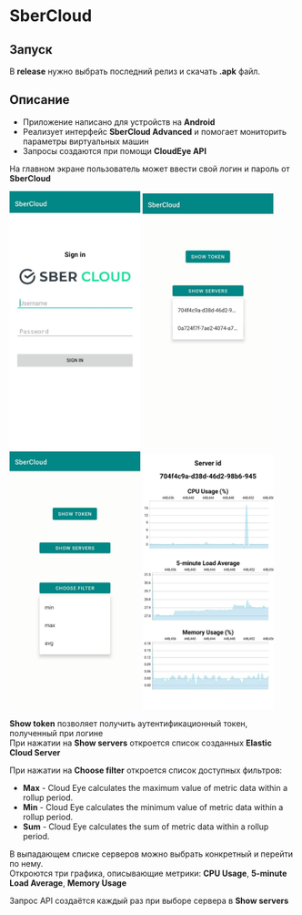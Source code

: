 # SberCloud

## Запуск
В **release** нужно выбрать последний релиз и скачать **.apk** файл.

## Описание
 - Приложение написано для устройств на **Android**
 - Реализует интерфейс **SberCloud Advanced** и помогает мониторить параметры виртуальных машин
 - Запросы создаются при помощи **CloudEye API**
 
На главном экране пользователь может ввести свой логин и пароль от **SberCloud**
<p float="left">
<img src="Screenshots/1.jpg" alt="drawing" width="230"/>
<img src="Screenshots/2.jpg" alt="drawing" width="230"/>
<img src="Screenshots/3.jpg" alt="drawing" width="230"/>
<img src="Screenshots/4.jpg" alt="drawing" width="230"/>
</p>

**Show token** позволяет получить аутентификационный токен, полученный при логине  
При нажатии на **Show servers** откроется список созданных **Elastic Cloud Server**

При нажатии на **Choose filter** откроется список доступных фильтров:
 - **Max** - Cloud Eye calculates the maximum value of metric data within a rollup period.
 - **Min** - Cloud Eye calculates the minimum value of metric data within a rollup period.
 - **Sum** - Cloud Eye calculates the sum of metric data within a rollup period.

В выпадающем списке серверов можно выбрать конкретный и перейти по нему.  
Откроются три графика, описывающие метрики: **CPU Usage**, **5-minute Load Average**, **Memory Usage**  

Запрос API создаётся каждый раз при выборе сервера в **Show servers**
